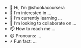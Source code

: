 - 👋 Hi, I’m @shookacoursera
- 👀 I’m interested in ...
- 🌱 I’m currently learning ...
- 💞️ I’m looking to collaborate on ...
- 📫 How to reach me ...
- 😄 Pronouns: ...
- ⚡ Fun fact: ...

<!---
shookacoursera/shookacoursera is a ✨ special ✨ repository because its `README.md` (this file) appears on your GitHub profile.
You can click the Preview link to take a look at your changes.
--->

